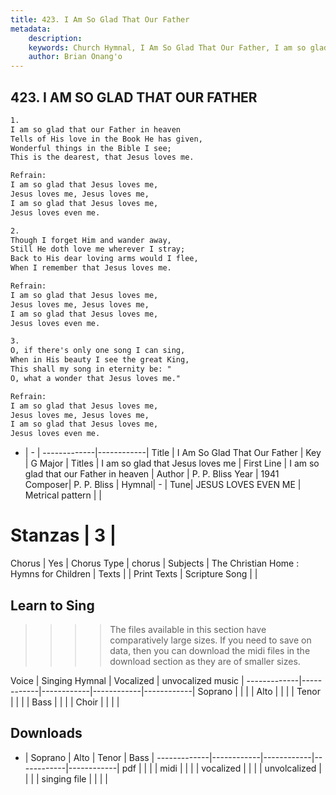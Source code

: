 ```yaml
---
title: 423. I Am So Glad That Our Father
metadata:
    description: 
    keywords: Church Hymnal, I Am So Glad That Our Father, I am so glad that our Father in heaven, I am so glad that Jesus loves me
    author: Brian Onang'o
---
```



## 423. I AM SO GLAD THAT OUR FATHER

```txt
1.
I am so glad that our Father in heaven 
Tells of His love in the Book He has given, 
Wonderful things in the Bible I see; 
This is the dearest, that Jesus loves me. 

Refrain:
I am so glad that Jesus loves me, 
Jesus loves me, Jesus loves me, 
I am so glad that Jesus loves me, 
Jesus loves even me. 

2.
Though I forget Him and wander away, 
Still He doth love me wherever I stray; 
Back to His dear loving arms would I flee, 
When I remember that Jesus loves me. 

Refrain:
I am so glad that Jesus loves me, 
Jesus loves me, Jesus loves me, 
I am so glad that Jesus loves me, 
Jesus loves even me. 

3.
O, if there's only one song I can sing, 
When in His beauty I see the great King, 
This shall my song in eternity be: " 
O, what a wonder that Jesus loves me."

Refrain:
I am so glad that Jesus loves me, 
Jesus loves me, Jesus loves me, 
I am so glad that Jesus loves me, 
Jesus loves even me. 

```

- |   -  |
-------------|------------|
Title | I Am So Glad That Our Father |
Key | G Major |
Titles | I am so glad that Jesus loves me |
First Line | I am so glad that our Father in heaven |
Author | P. P. Bliss
Year | 1941
Composer| P. P. Bliss |
Hymnal|  - |
Tune| JESUS LOVES EVEN ME |
Metrical pattern | |
# Stanzas | 3 |
Chorus | Yes |
Chorus Type | chorus |
Subjects | The Christian Home : Hymns for Children |
Texts |  |
Print Texts | 
Scripture Song |  |
  
## Learn to Sing

>>>> The files available in this section have comparatively large sizes. If you need to save on data, then you can download the midi files in the download section as they are of smaller sizes.

Voice |  Singing Hymnal | Vocalized | unvocalized music |
-------------|------------|------------|------------|------------|
Soprano | | | |
Alto | | | |
Tenor | | | |
Bass | | | |
Choir | | | |

## Downloads

- |  Soprano | Alto | Tenor | Bass |
-------------|------------|------------|------------|------------|
pdf | | | |
midi | | | |
vocalized | | | |
unvolcalized | | | |
singing file | | | |
  